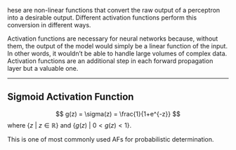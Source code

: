 hese are non-linear functions that convert the raw output of a perceptron into a desirable output. Different activation functions perform this conversion in different ways.

Activation functions are necessary for neural networks because, without them, the output of the model would simply be a linear function of the input. In other words, it wouldn’t be able to handle large volumes of complex data. Activation functions are an additional step in each forward propagation layer but a valuable one.

---
## Sigmoid Activation Function

$$
g(z) = \sigma(z) = \frac{1}{1+e^{-z}}
$$
where ${\{ z \text{ } | \text{ } z \in \mathbb{R} \}}$ and ${\{ g(z) \text{ } | \text{ } 0 < g(z) < 1 \}}$.

This is one of most commonly used AFs for probabilistic determination.


